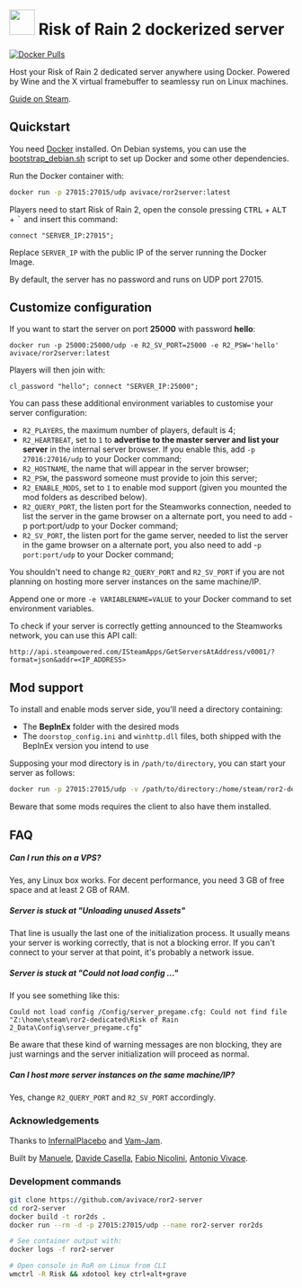 <h1> <img src="https://i.imgur.com/UIQSMEs.png" height=45> Risk of Rain 2 dockerized server </h1>
 
[![Docker Pulls](https://img.shields.io/docker/pulls/avivace/ror2server?style=flat-square)](https://hub.docker.com/r/avivace/ror2server)

Host your Risk of Rain 2 dedicated server anywhere using Docker. Powered by Wine and the X virtual framebuffer to seamlessy run on Linux machines.

[Guide on Steam](https://steamcommunity.com/sharedfiles/filedetails/?id=2077564253).


## Quickstart

You need [Docker](https://docs.docker.com/get-docker/) installed. On Debian systems, you can use the [bootstrap_debian.sh](https://github.com/avivace/ror2-server/blob/master/boostrap_debian.sh) script to set up Docker and some other dependencies.

Run the Docker container with:

```bash
docker run -p 27015:27015/udp avivace/ror2server:latest
```

Players need to start Risk of Rain 2, open the console pressing <kbd>CTRL</kbd> + <kbd>ALT</kbd> + <kbd>\`</kbd> and insert this command:

```
connect "SERVER_IP:27015";
```

Replace `SERVER_IP` with the public IP of the server running the Docker Image.

By default, the server has no password and runs on UDP port 27015. 

## Customize configuration

If you want to start the server on port **25000** with password **hello**:

```
docker run -p 25000:25000/udp -e R2_SV_PORT=25000 -e R2_PSW='hello' avivace/ror2server:latest
```

Players will then join with:

```
cl_password "hello"; connect "SERVER_IP:25000";
```

You can pass these additional environment variables to customise your server configuration:

- `R2_PLAYERS`, the maximum number of players, default is 4;
- `R2_HEARTBEAT`, set to `1` to **advertise to the master server and list your server** in the internal server browser. If you enable this, add `-p 27016:27016/udp` to your Docker command;
- `R2_HOSTNAME`, the name that will appear in the server browser;
- `R2_PSW`, the password someone must provide to join this server;
- `R2_ENABLE_MODS`, set to `1` to enable mod support (given you mounted the mod folders as described below).
- `R2_QUERY_PORT`, the listen port for the Steamworks connection, needed to list the server in the game browser on a alternate port, you need to add -p port:port/udp to your Docker command;
- `R2_SV_PORT`, the listen port for the game server, needed to list the server in the game browser on a alternate port, you also need to add -`p port:port/udp` to your Docker command;

You shouldn't need to change `R2_QUERY_PORT` and `R2_SV_PORT` if you are not planning on hosting more server instances on the same machine/IP.

Append one or more `-e VARIABLENAME=VALUE` to your Docker command to set environment variables.

To check if your server is correctly getting announced to the Steamworks network, you can use this API call:

```
http://api.steampowered.com/ISteamApps/GetServersAtAddress/v0001/?format=json&addr=<IP_ADDRESS>
```

## Mod support

To install and enable mods server side, you'll need a directory containing:

- The **BepInEx** folder with the desired mods
- The `doorstop_config.ini` and `winhttp.dll` files, both shipped with the BepInEx version you intend to use

Supposing your mod directory is in `/path/to/directory`, you can start your server as follows:

```bash
docker run -p 27015:27015/udp -v /path/to/directory:/home/steam/ror2-dedicated/mods -e R2_ENABLE_MODS=1 avivace/ror2server:latest
```

Beware that some mods requires the client to also have them installed.

## FAQ

##### Can I run this on a VPS?

Yes, any Linux box works. For decent performance, you need 3 GB of free space and at least 2 GB of RAM.

##### Server is stuck at "Unloading unused Assets"

That line is usually the last one of the initialization process. It usually means your server is working correctly, that is not a blocking error. If you can't connect to your server at that point, it's probably a network issue.

##### Server is stuck at "Could not load config ..."

If you see something like this:

```
Could not load config /Config/server_pregame.cfg: Could not find file "Z:\home\steam\ror2-dedicated\Risk of Rain 2_Data\Config\server_pregame.cfg"
```

Be aware that these kind of warning messages are non blocking, they are just warnings and the server initialization will proceed as normal.

##### Can I host more server instances on the same machine/IP?

Yes, change `R2_QUERY_PORT` and `R2_SV_PORT` accordingly.


### Acknowledgements

Thanks to [InfernalPlacebo](https://github.com/InfernalPlacebo) and [Vam-Jam](https://github.com/Vam-Jam).

Built by [Manuele](https://github.com/dubvulture), [Davide Casella](https://github.com/dcasella), [Fabio Nicolini](https://github.com/fnicolini), [Antonio Vivace](https://github.com/avivace).

### Development commands

```bash
git clone https://github.com/avivace/ror2-server
cd ror2-server
docker build -t ror2ds .
docker run --rm -d -p 27015:27015/udp --name ror2-server ror2ds

# See container output with:
docker logs -f ror2-server

# Open console in RoR on Linux from CLI
wmctrl -R Risk && xdotool key ctrl+alt+grave
```

